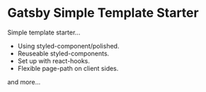 # Gatsby Simple Template Starter

Simple template starter...
 - Using styled-component/polished.
 - Reuseable styled-components.
 - Set up with react-hooks.
 - Flexible page-path on client sides.
 
and more...